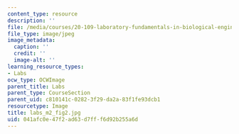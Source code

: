 ```yaml
---
content_type: resource
description: ''
file: /media/courses/20-109-laboratory-fundamentals-in-biological-engineering-spring-2010/041afc0e47f2ad63d7fff6d92b255a6d_labs_m2_fig2.jpg
file_type: image/jpeg
image_metadata:
  caption: ''
  credit: ''
  image-alt: ''
learning_resource_types:
- Labs
ocw_type: OCWImage
parent_title: Labs
parent_type: CourseSection
parent_uid: c810141c-0282-3f29-da2a-83f1fe93dcb1
resourcetype: Image
title: labs_m2_fig2.jpg
uid: 041afc0e-47f2-ad63-d7ff-f6d92b255a6d
---
```

